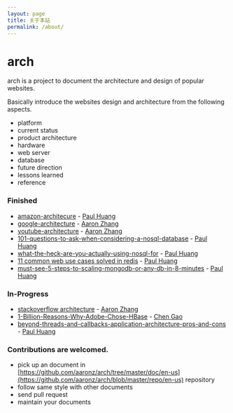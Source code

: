 ```yaml
---
layout: page
title: 关于本站
permalink: /about/
---
```


# arch

arch is a project to document the architecture and design of popular websites.

Basically introduce the websites design and architecture from the following aspects.  
- platform
- current status
- product architecture
- hardware
- web server
- database
- future direction
- lessons learned
- reference

### Finished
- [amazon-architecure](https://jiagou.io/docs/amazon-architecure.markdown) - [Paul Huang](https://github.com/rainbow494)
- [google-architecture](https://jiagou.io/docs/google-architecture.markdown) - [Aaron Zhang](https://github.com/aaronz)
- [youtube-architecture](https://jiagou.io/docs/youtube-architecture.markdown) - [Aaron Zhang](https://github.com/aaronz)
- [101-questions-to-ask-when-considering-a-nosql-database](https://jiagou.io/docs/101-questions-to-ask-when-considering-a-nosql-database.markdown) - [Paul Huang](https://github.com/rainbow494)
- [what-the-heck-are-you-actually-using-nosql-for](https://jiagou.io/docs/what-the-heck-are-you-actually-using-nosql-for.markdown) - [Paul Huang](https://github.com/rainbow494)
- [11 common web use cases solved in redis](https://jiagou.io/docs/11-common-web-use-cases-solved-in-redis.markdown) - [Paul Huang](https://github.com/rainbow494)
- [must-see-5-steps-to-scaling-mongodb-or-any-db-in-8-minutes](https://jiagou.io/docs/must-see-5-steps-to-scaling-mongodb-or-any-db-in-8-minutes.markdown) - [Paul Huang](https://github.com/rainbow494)

### In-Progress
- [stackoverflow architecture](https://github.com/aaronz/arch/blob/master/repo/en-us/stack-overflow-architecture.markdown) - [Aaron Zhang](https://github.com/aaronz)
- [1-Billion-Reasons-Why-Adobe-Chose-HBase](https://github.com/chaoscn/chen/blob/master/1-Billion-Reasons-Why-Adobe-Chose-HBase.md) - [Chen Gao](https://github.com/chaoscn)
- [beyond-threads-and-callbacks-application-architecture-pros-and-cons](https://github.com/aaronz/arch/blob/master/repo/en-us/beyond-threads-and-callbacks-application-architecture-pros-a.markdown) - [Paul Huang](https://github.com/rainbow494)

### Contributions are welcomed.   
- pick up an document in [https://github.com/aaronz/arch/tree/master/doc/en-us](https://github.com/aaronz/arch/blob/master/repo/en-us) repository
- follow same style with other documents
- send pull request
- maintain your documents
